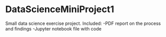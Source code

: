 # DataScienceMiniProject1
Small data science exercise project.
Included:
-PDF report on the process and findings
-Jupyter notebook file with code
